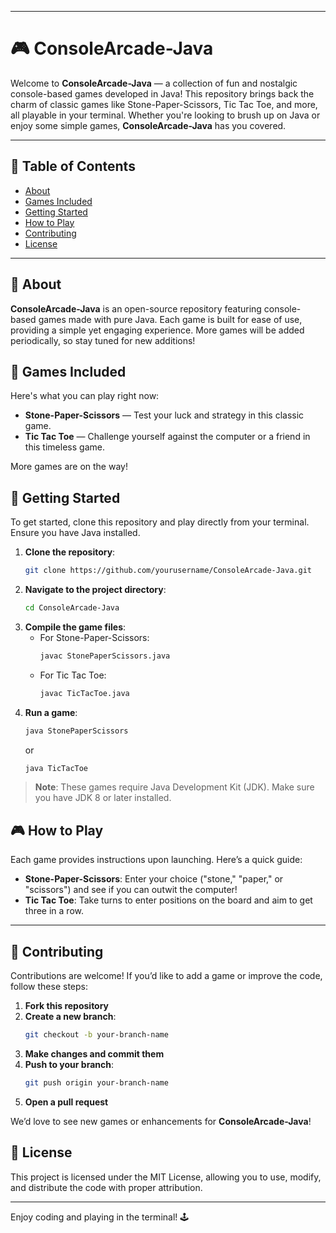 
---

# 🎮 ConsoleArcade-Java

Welcome to **ConsoleArcade-Java** — a collection of fun and nostalgic console-based games developed in Java! This repository brings back the charm of classic games like Stone-Paper-Scissors, Tic Tac Toe, and more, all playable in your terminal. Whether you're looking to brush up on Java or enjoy some simple games, **ConsoleArcade-Java** has you covered.

---

## 📜 Table of Contents

- [About](#about)
- [Games Included](#games-included)
- [Getting Started](#getting-started)
- [How to Play](#how-to-play)
- [Contributing](#contributing)
- [License](#license)

---

## 🎯 About

**ConsoleArcade-Java** is an open-source repository featuring console-based games made with pure Java. Each game is built for ease of use, providing a simple yet engaging experience. More games will be added periodically, so stay tuned for new additions!

## 🎲 Games Included

Here's what you can play right now:

- **Stone-Paper-Scissors** — Test your luck and strategy in this classic game.
- **Tic Tac Toe** — Challenge yourself against the computer or a friend in this timeless game.

More games are on the way!

## 🚀 Getting Started

To get started, clone this repository and play directly from your terminal. Ensure you have Java installed.

1. **Clone the repository**:
   ```bash
   git clone https://github.com/yourusername/ConsoleArcade-Java.git
   ```
2. **Navigate to the project directory**:
   ```bash
   cd ConsoleArcade-Java
   ```
3. **Compile the game files**:
   - For Stone-Paper-Scissors:
     ```bash
     javac StonePaperScissors.java
     ```
   - For Tic Tac Toe:
     ```bash
     javac TicTacToe.java
     ```
4. **Run a game**:
   ```bash
   java StonePaperScissors
   ```
   or
   ```bash
   java TicTacToe
   ```

> **Note**: These games require Java Development Kit (JDK). Make sure you have JDK 8 or later installed.

## 🎮 How to Play

Each game provides instructions upon launching. Here’s a quick guide:

- **Stone-Paper-Scissors**: Enter your choice ("stone," "paper," or "scissors") and see if you can outwit the computer!
- **Tic Tac Toe**: Take turns to enter positions on the board and aim to get three in a row.

---

## 🤝 Contributing

Contributions are welcome! If you’d like to add a game or improve the code, follow these steps:

1. **Fork this repository**
2. **Create a new branch**:
   ```bash
   git checkout -b your-branch-name
   ```
3. **Make changes and commit them**
4. **Push to your branch**:
   ```bash
   git push origin your-branch-name
   ```
5. **Open a pull request**

We’d love to see new games or enhancements for **ConsoleArcade-Java**!

## 📜 License

This project is licensed under the MIT License, allowing you to use, modify, and distribute the code with proper attribution.

---

Enjoy coding and playing in the terminal! 🕹️
